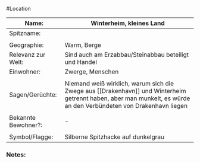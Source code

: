 #Location

| Name:               | Winterheim, kleines Land                                                                                                                                                   |
| ------------------- | -------------------------------------------------------------------------------------------------------------------------------------------------------------------------- |
| Spitzname:          |                                                                                                                                                                            |
|                     |                                                                                                                                                                            |
| Geographie:         | Warm, Berge                                                                                                                                                                |
| Relevanz zur Welt:  | Sind auch am Erzabbau/Steinabbau beteiligt und Handel                                                                                                                      |
| Einwohner:          | Zwerge, Menschen                                                                                                                                                           |
|                     |                                                                                                                                                                            |
| Sagen/Gerüchte:     | Niemand weiß wirklich, warum sich die Zwege aus [[Drakenhavn]] und Winterheim getrennt haben, aber man munkelt, es würde an den Verbündeten von Drakenhavn liegen |
|                     |                                                                                                                                                                            |
| Bekannte Bewohner?: | -                                                                                                                                                                          |
|                     |                                                                                                                                                                            |
| Symbol/Flagge:      | Silberne Spitzhacke auf dunkelgrau                                                                                                                                         |
### Notes:


